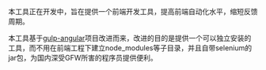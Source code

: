 本工具正在开发中，旨在提供一个前端开发工具，提高前端自动化水平，缩短反馈周期。

本工具基于[gulp-angular](https://github.com/Swiip/generator-gulp-angular)项目改进而来，改进的目的是提供一个可以独立安装的工具，而不用在前端工程下建立node_modules等子目录，并且自带selenium的jar包，为国内深受GFW所害的程序员提供便利。
